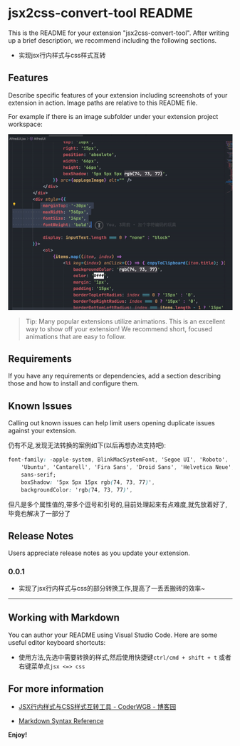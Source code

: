 # jsx2css-convert-tool README

This is the README for your extension "jsx2css-convert-tool". After writing up a brief description, we recommend including the following sections.
* 实现jsx行内样式与css样式互转

## Features

Describe specific features of your extension including screenshots of your extension in action. Image paths are relative to this README file.

For example if there is an image subfolder under your extension project workspace:

![功能](https://github.com/WangGuibin/ImageBed/blob/main/files/example.gif?raw=true)

> Tip: Many popular extensions utilize animations. This is an excellent way to show off your extension! We recommend short, focused animations that are easy to follow.

## Requirements

If you have any requirements or dependencies, add a section describing those and how to install and configure them.


## Known Issues

Calling out known issues can help limit users opening duplicate issues against your extension.

仍有不足,发现无法转换的案例如下(以后再想办法支持吧):
```css
font-family: -apple-system, BlinkMacSystemFont, 'Segoe UI', 'Roboto', 'Oxygen',
    'Ubuntu', 'Cantarell', 'Fira Sans', 'Droid Sans', 'Helvetica Neue',
    sans-serif;
    boxShadow: '5px 5px 15px rgb(74, 73, 77)',
    backgroundColor: 'rgb(74, 73, 77)',
```  
但凡是多个属性值的,带多个逗号和引号的,目前处理起来有点难度,就先放着好了,毕竟也解决了一部分了

## Release Notes

Users appreciate release notes as you update your extension.

### 0.0.1

* 实现了jsx行内样式与css的部分转换工作,提高了一丢丢搬砖的效率~

---

## Working with Markdown

You can author your README using Visual Studio Code.  Here are some useful editor keyboard shortcuts:

* 使用方法,先选中需要转换的样式,然后使用快捷键`ctrl/cmd + shift + t` 或者右键菜单点`jsx <=> css`

## For more information

- [JSX行内样式与CSS样式互转工具 - CoderWGB - 博客园](https://www.cnblogs.com/wgb1234/p/16659565.html)

* [Markdown Syntax Reference](https://help.github.com/articles/markdown-basics/)

**Enjoy!**
